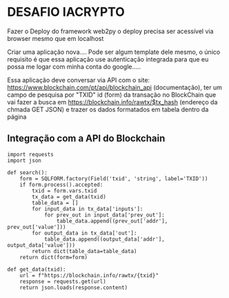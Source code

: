 <h1> DESAFIO IACRYPTO </H1> 
Fazer o Deploy do framework web2py o deploy precisa ser acessível via browser mesmo que em localhost

Criar uma aplicação nova.... Pode ser algum template dele mesmo, o único requisito é que essa aplicação use autenticação integrada para que eu possa me logar com minha conta do google.....

Essa aplicação deve conversar via API com o site: https://www.blockchain.com/pt/api/blockchain_api (documentação), ter um campo de pesquisa por "TXID" id (form) da transação no BlockChain que vai fazer a busca em https://blockchain.info/rawtx/$tx_hash (endereço da chmada GET JSON) e trazer os dados formatados em tabela dentro da página
    
    
<h2> Integração com a API do Blockchain </h2>

```
import requests
import json

def search():
    form = SQLFORM.factory(Field('txid', 'string', label='TXID'))
    if form.process().accepted:
        txid = form.vars.txid
        tx_data = get_data(txid)
        table_data = []
        for input_data in tx_data['inputs']:
            for prev_out in input_data['prev_out']:
                table_data.append((prev_out['addr'], prev_out['value']))
        for output_data in tx_data['out']:
            table_data.append((output_data['addr'], output_data['value']))
        return dict(table_data=table_data)
    return dict(form=form)

def get_data(txid):
    url = f"https://blockchain.info/rawtx/{txid}"
    response = requests.get(url)
    return json.loads(response.content)
```

